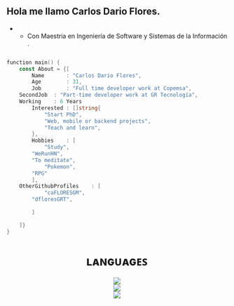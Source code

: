 ## Hola me llamo Carlos Dario Flores.
- - Con Maestria en Ingeniería de Software y Sistemas de la Información .
```go

function main() {
    const About = {[
        Name 	   : "Carlos Dario Flores",           
        Age        : 31,
        Job        : "Full time developer work at Copemsa",
	SecondJob  : "Part-time developer work at GR Tecnología",
	Working	   : 6 Years
        Interested : []string{
            "Start PhD",
            "Web, mobile or backend projects",            
            "Teach and learn",
        },
        Hobbies    : [
            "Study",
	    "WeRunHN",
	    "To meditate",
    	    "Pokemon",
	    "RPG"
        ],
	OtherGithubProfiles    : [
            "caFLORESGM",
	    "dfloresGRT",	    
	    
        ]

    ]}
}
```
<h1 align="center"> ʟᴀɴɢᴜᴀɢᴇꜱ</h1>
<p align="center">
  <a href="https://skillicons.dev">
    <img src="https://skillicons.dev/icons?i=html,js,css,vue,react&perline=5" />
    </br>
    <img src="https://skillicons.dev/icons?i=php,mysql,git,github,vscode&perline=5" />    
	</br>
    <img src="https://skillicons.dev/icons?i=flutter,dart,c,jquery,laravel,java,python&perline=5" />    
  </a>
</p>

